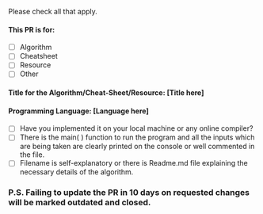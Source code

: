 Please check all that apply.

#### This PR is for:
- [ ] Algorithm
- [ ] Cheatsheet
- [ ] Resource
- [ ] Other

#### Title for the Algorithm/Cheat-Sheet/Resource: [Title here]

#### Programming Language: [Language here]

- [ ] Have you implemented it on your local machine or any online compiler?
- [ ] There is the main( ) function to run the program and all the inputs which are being taken are clearly printed on the console or well commented in the file.
- [ ] Filename is self-explanatory or there is Readme.md file explaining the necessary details of the algorithm.

### P.S. Failing to update the PR in 10 days on requested changes will be marked outdated and closed.
